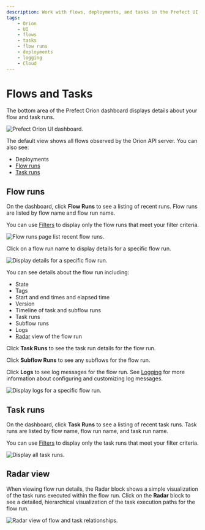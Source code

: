 ```yaml
---
description: Work with flows, deployments, and tasks in the Prefect UI and Prefect Cloud.
tags:
    - Orion
    - UI
    - flows
    - tasks
    - flow runs
    - deployments
    - logging
    - Cloud
---
```


# Flows and Tasks

The bottom area of the Prefect Orion dashboard displays details about your flow and task runs.

![Prefect Orion UI dashboard.](/img/ui/orion-dash-details.png)

The default view shows all flows observed by the Orion API server. You can also see:

- Deployments
- [Flow runs](#flow-runs)
- [Task runs](#task-runs)

## Flow runs

On the dashboard, click **Flow Runs** to see a listing of recent runs. Flow runs are listed by flow name and flow run name.

You can use [Filters](/ui/filters/) to display only the flow runs that meet your filter criteria.

![Flow runs page list recent flow runs.](/img/ui/orion-flow-runs.png)

Click on a flow run name to display details for a specific flow run. 

![Display details for a specific flow run.](/img/ui/orion-flow-run-details.png)

You can see details about the flow run including:

- State
- Tags
- Start and end times and elapsed time
- Version
- Timeline of task and subflow runs
- Task runs
- Subflow runs
- Logs
- [Radar](#radar-view) view of the flow run

Click **Task Runs** to see the task run details for the flow run.

Click **Subflow Runs** to see any subflows for the flow run.

Click **Logs** to see log messages for the flow run. See [Logging](/concepts/logs/) for more information about configuring and customizing log messages.

![Display logs for a specific flow run.](/img/ui/orion-flow-run-logs.png)

## Task runs

On the dashboard, click **Task Runs** to see a listing of recent task runs. Task runs are listed by flow name, flow run name, and task run name.

You can use [Filters](/ui/filters/) to display only the task runs that meet your filter criteria.

![Display all task runs.](/img/ui/orion-task-runs.png)

## Radar view

When viewing flow run details, the Radar block shows a simple visualization of the task runs executed within the flow run. Click on the **Radar** block to see a detailed, hierarchical visualization of the task execution paths for the flow run.

![Radar view of flow and task relationships.](/img/ui/orion-flow-radar.png)